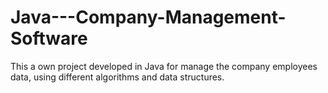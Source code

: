 # Java---Company-Management-Software
This a own project developed in Java for manage the company employees data, using different algorithms and data structures. 
